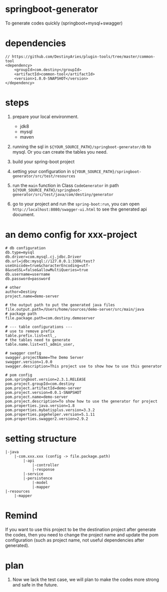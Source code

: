 # springboot-generator
To generate codes quickly (springboot+mysql+swagger)

# dependencies
```
// https://github.com/DestinyAries/plugin-tools/tree/master/common-tool
<dependency>
    <groupId>com.destiny</groupId>
    <artifactId>common-tool</artifactId>
    <version>1.0.0-SNAPSHOT</version>
</dependency>
```

# steps
1. prepare your local environment.
    * jdk8
    * mysql
    * maven
    
2. running the sql in `${YOUR_SOURCE_PATH}/springboot-generator/db` to mysql. Or you can create the tables you need.
3. build your spring-boot project
4. setting your configuration in `${YOUR_SOURCE_PATH}/springboot-generator/src/test/resources`
5. run the `main` function in Class `CodeGenerator` in path `${YOUR_SOURCE_PATH}/springboot-generator/src/test/java/com/destiny/generator`
6. go to your project and run the `spring-boot:run`, you can open `http://localhost:8080/swagger-ui.html` to see the generated api document.

# an demo config for xxx-project
```
# db configuration
db.type=mysql
db.driver=com.mysql.cj.jdbc.Driver
db.url=jdbc:mysql://127.0.0.1:3306/test?useUnicode=true&characterEncoding=utf-8&useSSL=false&allowMultiQueries=true
db.username=username
db.password=password

# other
author=Destiny
project.name=demo-server

# the output path to put the generated java files
file.output.path=/Users/home/sources/demo-server/src/main/java
# package path
file.package.path=com.destiny.demoserver

# --- table configurations ---
# use to remove prefix
table.prefix.list=xtl_,
# the tables need to generate
table.name.list=xtl_admin_user,

# swagger config
swagger.projectName=The Demo Server
swagger.version=1.0.0
swagger.description=This project use to show how to use this generator

# pom config
pom.springboot.version=2.3.1.RELEASE
pom.project.groupId=com.destiny
pom.project.artifactId=demo-server
pom.project.version=0.0.1-SNAPSHOT
pom.project.name=demo-server
pom.project.description=To show how to use the generator for project
pom.properties.java.version=1.8
pom.properties.mybatisplus.version=3.3.2
pom.properties.pagehelper.version=5.1.11
pom.properties.swagger2.version=2.9.2
```

# setting structure
```
|-java
    |-com.xxx.xxx (config -> file.package.path)
        |-api
            |-controller
            |-response
        |-service
        |-persistence
            |-model
            |-mapper
|-resources
    |-mapper
```

# Remind
If you want to use this project to be the destination project after generate the codes, then you need to change the project name and update the pom configuration (such as project name, not useful dependencies after generated). 

# plan
1. Now we lack the test case, we will plan to make the codes more strong and safe in the future.